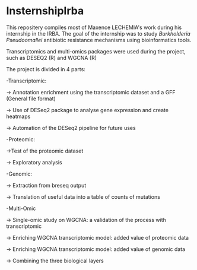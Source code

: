 # InsternshipIrba
This repositery compiles most of Maxence LECHEMIA's work during his internship in the IRBA.
The goal of the internship was to study _Burkholderia Pseudoomallei_ antibiotic resistance mechanisms using bioinformatics tools. 

Transcriptomics and multi-omics packages were used during the project, such as DESEQ2 (R) and WGCNA (R)

The project is divided in 4 parts:



-Transcriptomic:

  -> Annotation enrichment using the transcriptomic dataset and a GFF (General file format)
  
  -> Use of DESeq2 package to analyse gene expression and create heatmaps
  
  -> Automation of the DESeq2 pipeline for future uses




-Proteomic:

  ->Test of the proteomic dataset
  
  -> Exploratory analysis



  
-Genomic:

  -> Extraction from breseq output 
  
  -> Translation of useful data into a table of counts of mutations



  
-Multi-Omic

  -> Single-omic study on WGCNA: a validation of the process with transcriptomic
  
  -> Enriching WGCNA transcriptomic model: added value of proteomic data
  
  -> Enriching WGCNA transcriptomic model: added value of genomic data
  
  -> Combining the three biological layers
